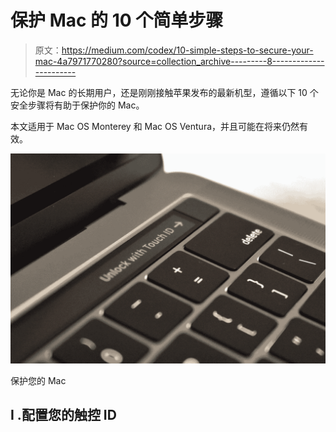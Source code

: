 # 保护 Mac 的 10 个简单步骤

> 原文：<https://medium.com/codex/10-simple-steps-to-secure-your-mac-4a7971770280?source=collection_archive---------8----------------------->

无论你是 Mac 的长期用户，还是刚刚接触苹果发布的最新机型，遵循以下 10 个安全步骤将有助于保护你的 Mac。

本文适用于 Mac OS Monterey 和 Mac OS Ventura，并且可能在将来仍然有效。

![](img/9c452a7c5f2059467ea4f35ce5fa9905.png)

保护您的 Mac

## I .配置您的触控 ID